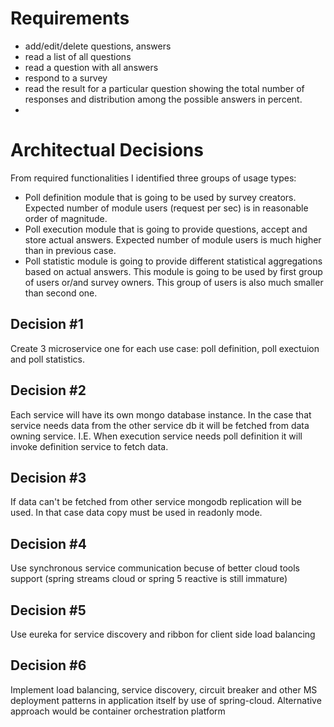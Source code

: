# Requirements #

 - add/edit/delete questions, answers
 - read a list of all questions
 - read a question with all answers
 - respond to a survey
 - read the result for a particular question showing the total number of responses and distribution among the 
   possible answers in percent.
 -   
# Architectual Decisions #

From required functionalities I identified three groups of usage types:

- Poll definition module that is going to be used by survey creators. 
Expected number of module users (request per sec) is in reasonable order of magnitude. 
- Poll execution module that is going to provide questions, accept and store actual answers. 
Expected number of module users is much higher than in previous case.
- Poll statistic module is going to provide different statistical aggregations based on actual answers. 
This module is going to be used by first group of users or/and survey owners. 
This group of users is also much smaller than second one.

## Decision #1 ##
Create 3 microservice one for each use case: poll definition, poll exectuion and poll statistics.
## Decision #2 ##
Each service will have its own mongo database instance. 
In the case that service needs data from the other service db it will be fetched from data owning service.
I.E. When execution service needs poll definition it will invoke definition service to fetch data.
## Decision #3 ##
If data can't be fetched from other service mongodb replication will be used. 
In that case data copy must be used in readonly mode.
## Decision #4 ##
Use synchronous service communication becuse of better cloud tools support (spring streams  cloud or spring 5 reactive is still immature)
## Decision #5 ##
Use eureka for service discovery and ribbon for client side load balancing
## Decision #6 ##
Implement load balancing, service discovery, circuit breaker and other MS deployment patterns in application itself by use of spring-cloud.
Alternative approach would be container orchestration platform
  